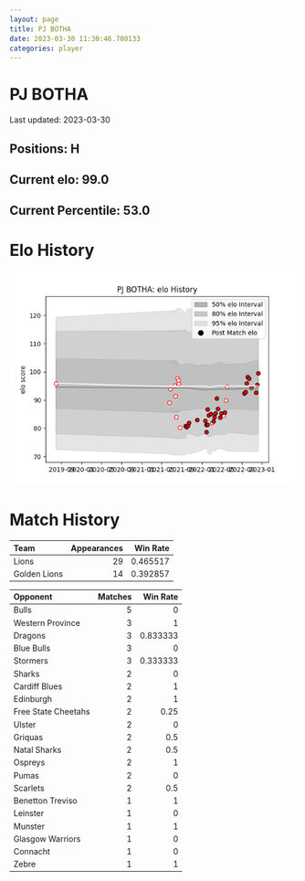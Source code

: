 ```yaml
---  
layout: page  
title: PJ BOTHA  
date: 2023-03-30 11:30:46.700133  
categories: player  
---
```

# PJ BOTHA


Last updated: 2023-03-30
## Positions: H

## Current elo: 99.0

## Current Percentile: 53.0

# Elo History


![elo history](history_PJBOTHA.png)
# Match History


| Team         |   Appearances |   Win Rate |
|:-------------|--------------:|-----------:|
| Lions        |            29 |   0.465517 |
| Golden Lions |            14 |   0.392857 |

| Opponent            |   Matches |   Win Rate |
|:--------------------|----------:|-----------:|
| Bulls               |         5 |   0        |
| Western Province    |         3 |   1        |
| Dragons             |         3 |   0.833333 |
| Blue Bulls          |         3 |   0        |
| Stormers            |         3 |   0.333333 |
| Sharks              |         2 |   0        |
| Cardiff Blues       |         2 |   1        |
| Edinburgh           |         2 |   1        |
| Free State Cheetahs |         2 |   0.25     |
| Ulster              |         2 |   0        |
| Griquas             |         2 |   0.5      |
| Natal Sharks        |         2 |   0.5      |
| Ospreys             |         2 |   1        |
| Pumas               |         2 |   0        |
| Scarlets            |         2 |   0.5      |
| Benetton Treviso    |         1 |   1        |
| Leinster            |         1 |   0        |
| Munster             |         1 |   1        |
| Glasgow Warriors    |         1 |   0        |
| Connacht            |         1 |   0        |
| Zebre               |         1 |   1        |